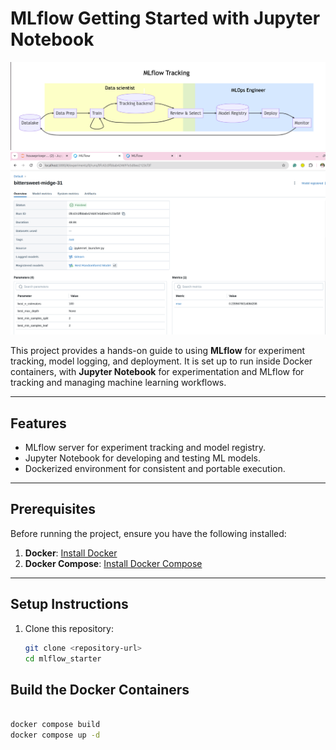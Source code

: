 # **MLflow Getting Started with Jupyter Notebook**
![mlflow tracking](./images/MLflowtracking.png)
![mlflow](./images/mlflow.png)

This project provides a hands-on guide to using **MLflow** for experiment tracking, model logging, and deployment. It is set up to run inside Docker containers, with **Jupyter Notebook** for experimentation and MLflow for tracking and managing machine learning workflows.

---

## **Features**
- MLflow server for experiment tracking and model registry.
- Jupyter Notebook for developing and testing ML models.
- Dockerized environment for consistent and portable execution.

---

## **Prerequisites**
Before running the project, ensure you have the following installed:
1. **Docker**: [Install Docker](https://docs.docker.com/get-docker/)
2. **Docker Compose**: [Install Docker Compose](https://docs.docker.com/compose/install/)

---

## **Setup Instructions**
1. Clone this repository:
   ```bash
   git clone <repository-url>
   cd mlflow_starter

## **Build the Docker Containers**
```bash

docker compose build
docker compose up -d
